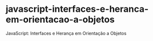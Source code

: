 # javascript-interfaces-e-heranca-em-orientacao-a-objetos
 JavaScript: Interfaces e Herança em Orientação a Objetos
